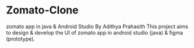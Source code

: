 # Zomato-Clone
zomato app in java &amp;  Android Studio By Adithya Prahasith
This project aims to design & develop the UI of zomato app in android studio (java) & figma (prototype).

